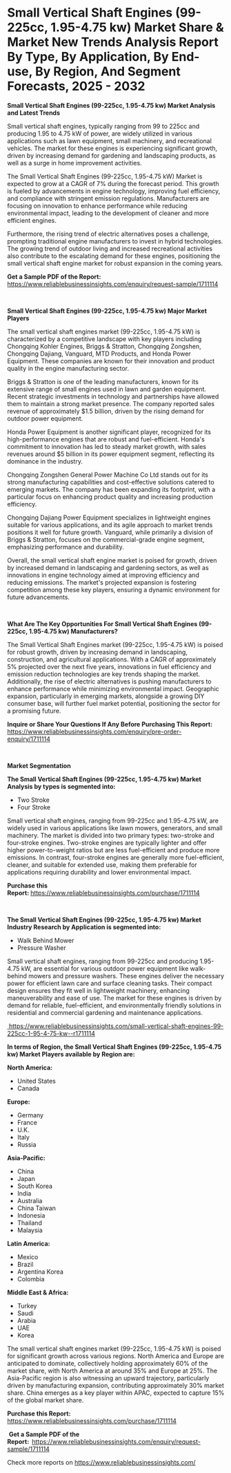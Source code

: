 <p><h1>Small Vertical Shaft Engines (99-225cc, 1.95-4.75 kw) Market Share & Market New Trends Analysis Report By Type, By Application, By End-use, By Region, And Segment Forecasts, 2025 - 2032</h1></p><p><strong>Small Vertical Shaft Engines (99-225cc, 1.95-4.75 kw) Market Analysis and Latest Trends</strong></p>
<p><p>Small vertical shaft engines, typically ranging from 99 to 225cc and producing 1.95 to 4.75 kW of power, are widely utilized in various applications such as lawn equipment, small machinery, and recreational vehicles. The market for these engines is experiencing significant growth, driven by increasing demand for gardening and landscaping products, as well as a surge in home improvement activities.</p><p>The Small Vertical Shaft Engines (99-225cc, 1.95-4.75 kW) Market is expected to grow at a CAGR of 7% during the forecast period. This growth is fueled by advancements in engine technology, improving fuel efficiency, and compliance with stringent emission regulations. Manufacturers are focusing on innovation to enhance performance while reducing environmental impact, leading to the development of cleaner and more efficient engines.</p><p>Furthermore, the rising trend of electric alternatives poses a challenge, prompting traditional engine manufacturers to invest in hybrid technologies. The growing trend of outdoor living and increased recreational activities also contribute to the escalating demand for these engines, positioning the small vertical shaft engine market for robust expansion in the coming years.</p></p>
<p><strong>Get a Sample PDF of the Report:&nbsp;</strong> <a href="https://www.reliablebusinessinsights.com/enquiry/request-sample/1711114?utm_campaign=118&utm_medium=2&utm_source=Github&utm_content=ia&utm_term=10012025&utm_id=small-vertical-shaft-engines-99-225cc-195-475-kw">https://www.reliablebusinessinsights.com/enquiry/request-sample/1711114</a></p>
<p>&nbsp;</p>
<p><strong>Small Vertical Shaft Engines (99-225cc, 1.95-4.75 kw) Major Market Players</strong></p>
<p><p>The small vertical shaft engines market (99-225cc, 1.95-4.75 kW) is characterized by a competitive landscape with key players including Chongqing Kohler Engines, Briggs & Stratton, Chongqing Zongshen, Chongqing Dajiang, Vanguard, MTD Products, and Honda Power Equipment. These companies are known for their innovation and product quality in the engine manufacturing sector.</p><p>Briggs & Stratton is one of the leading manufacturers, known for its extensive range of small engines used in lawn and garden equipment. Recent strategic investments in technology and partnerships have allowed them to maintain a strong market presence. The company reported sales revenue of approximately $1.5 billion, driven by the rising demand for outdoor power equipment.</p><p>Honda Power Equipment is another significant player, recognized for its high-performance engines that are robust and fuel-efficient. Honda's commitment to innovation has led to steady market growth, with sales revenues around $5 billion in its power equipment segment, reflecting its dominance in the industry. </p><p>Chongqing Zongshen General Power Machine Co Ltd stands out for its strong manufacturing capabilities and cost-effective solutions catered to emerging markets. The company has been expanding its footprint, with a particular focus on enhancing product quality and increasing production efficiency.</p><p>Chongqing Dajiang Power Equipment specializes in lightweight engines suitable for various applications, and its agile approach to market trends positions it well for future growth. Vanguard, while primarily a division of Briggs & Stratton, focuses on the commercial-grade engine segment, emphasizing performance and durability.</p><p>Overall, the small vertical shaft engine market is poised for growth, driven by increased demand in landscaping and gardening sectors, as well as innovations in engine technology aimed at improving efficiency and reducing emissions. The market's projected expansion is fostering competition among these key players, ensuring a dynamic environment for future advancements.</p></p>
<p>&nbsp;</p>
<p><strong>What Are The Key Opportunities For Small Vertical Shaft Engines (99-225cc, 1.95-4.75 kw) Manufacturers?</strong></p>
<p><p>The Small Vertical Shaft Engines market (99-225cc, 1.95-4.75 kW) is poised for robust growth, driven by increasing demand in landscaping, construction, and agricultural applications. With a CAGR of approximately 5% projected over the next five years, innovations in fuel efficiency and emission reduction technologies are key trends shaping the market. Additionally, the rise of electric alternatives is pushing manufacturers to enhance performance while minimizing environmental impact. Geographic expansion, particularly in emerging markets, alongside a growing DIY consumer base, will further fuel market potential, positioning the sector for a promising future.</p></p>
<p><strong>Inquire or Share Your Questions If Any Before Purchasing This Report:</strong> <a href="https://www.reliablebusinessinsights.com/enquiry/pre-order-enquiry/1711114?utm_campaign=118&utm_medium=2&utm_source=Github&utm_content=ia&utm_term=10012025&utm_id=small-vertical-shaft-engines-99-225cc-195-475-kw">https://www.reliablebusinessinsights.com/enquiry/pre-order-enquiry/1711114</a></p>
<p>&nbsp;</p>
<p><strong>Market Segmentation</strong></p>
<p><strong>The Small Vertical Shaft Engines (99-225cc, 1.95-4.75 kw) Market Analysis by types is segmented into:</strong></p>
<p><ul><li>Two Stroke</li><li>Four Stroke</li></ul></p>
<p><p>Small vertical shaft engines, ranging from 99-225cc and 1.95-4.75 kW, are widely used in various applications like lawn mowers, generators, and small machinery. The market is divided into two primary types: two-stroke and four-stroke engines. Two-stroke engines are typically lighter and offer higher power-to-weight ratios but are less fuel-efficient and produce more emissions. In contrast, four-stroke engines are generally more fuel-efficient, cleaner, and suitable for extended use, making them preferable for applications requiring durability and lower environmental impact.</p></p>
<p><strong>Purchase this Report:&nbsp;</strong><a href="https://www.reliablebusinessinsights.com/purchase/1711114?utm_campaign=118&utm_medium=2&utm_source=Github&utm_content=ia&utm_term=10012025&utm_id=small-vertical-shaft-engines-99-225cc-195-475-kw">https://www.reliablebusinessinsights.com/purchase/1711114</a></p>
<p>&nbsp;</p>
<p><strong>The Small Vertical Shaft Engines (99-225cc, 1.95-4.75 kw) Market Industry Research by Application is segmented into:</strong></p>
<p><ul><li>Walk Behind Mower</li><li>Pressure Washer</li></ul></p>
<p><p>Small vertical shaft engines, ranging from 99-225cc and producing 1.95-4.75 kW, are essential for various outdoor power equipment like walk-behind mowers and pressure washers. These engines deliver the necessary power for efficient lawn care and surface cleaning tasks. Their compact design ensures they fit well in lightweight machinery, enhancing maneuverability and ease of use. The market for these engines is driven by demand for reliable, fuel-efficient, and environmentally friendly solutions in residential and commercial gardening and maintenance applications.</p></p>
<p><a href="https://www.reliablebusinessinsights.com/small-vertical-shaft-engines-99-225cc-1-95-4-75-kw--r1711114?utm_campaign=118&utm_medium=2&utm_source=Github&utm_content=ia&utm_term=10012025&utm_id=small-vertical-shaft-engines-99-225cc-195-475-kw">&nbsp;https://www.reliablebusinessinsights.com/small-vertical-shaft-engines-99-225cc-1-95-4-75-kw--r1711114</a></p>
<p><strong>In terms of Region, the Small Vertical Shaft Engines (99-225cc, 1.95-4.75 kw) Market Players available by Region are:</strong></p>
<p>
    <p> <strong> North America: </strong>
        <ul>
            <li>United States</li>
            <li>Canada</li>
        </ul>
        </p> 
    <p> <strong> Europe: </strong>
        <ul>
            <li>Germany</li>
            <li>France</li>
            <li>U.K.</li>
            <li>Italy</li>
            <li>Russia</li>
        </ul>
        </p> 
    <p> <strong> Asia-Pacific: </strong>
        <ul>
            <li>China</li>
            <li>Japan</li>
            <li>South Korea</li>
            <li>India</li>
            <li>Australia</li>
            <li>China Taiwan</li>
            <li>Indonesia</li>
            <li>Thailand</li>
            <li>Malaysia</li>
        </ul>
        </p> 
    <p> <strong> Latin America: </strong>
        <ul>
            <li>Mexico</li>
            <li>Brazil</li>
            <li>Argentina Korea</li>
            <li>Colombia</li>
        </ul>
        </p> 
    <p> <strong> Middle East & Africa: </strong>
        <ul>
            <li>Turkey</li>
            <li>Saudi</li>
            <li>Arabia</li>
            <li>UAE</li>
            <li>Korea</li>
        </ul>
    </p>
    </p>
<p><p>The small vertical shaft engines market (99-225cc, 1.95-4.75 kW) is poised for significant growth across various regions. North America and Europe are anticipated to dominate, collectively holding approximately 60% of the market share, with North America at around 35% and Europe at 25%. The Asia-Pacific region is also witnessing an upward trajectory, particularly driven by manufacturing expansion, contributing approximately 30% market share. China emerges as a key player within APAC, expected to capture 15% of the global market share.</p></p>
<p><strong>Purchase this Report: </strong><a href="https://www.reliablebusinessinsights.com/purchase/1711114?utm_campaign=118&utm_medium=2&utm_source=Github&utm_content=ia&utm_term=10012025&utm_id=small-vertical-shaft-engines-99-225cc-195-475-kw">https://www.reliablebusinessinsights.com/purchase/1711114</a></p>
<p>&nbsp;<strong>Get a Sample PDF of the Report:&nbsp;&nbsp;</strong><a href="https://www.reliablebusinessinsights.com/enquiry/request-sample/1711114?utm_campaign=118&utm_medium=2&utm_source=Github&utm_content=ia&utm_term=10012025&utm_id=small-vertical-shaft-engines-99-225cc-195-475-kw">https://www.reliablebusinessinsights.com/enquiry/request-sample/1711114</a></p>
<p><strong></strong></p>
<p>Check more reports on <a href="https://www.reliablebusinessinsights.com/?utm_campaign=118&utm_medium=2&utm_source=Github&utm_content=ia&utm_term=10012025&utm_id=small-vertical-shaft-engines-99-225cc-195-475-kw">https://www.reliablebusinessinsights.com/</a></p>